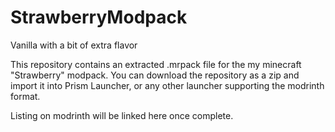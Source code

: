 # StrawberryModpack

Vanilla with a bit of extra flavor

This repository contains an extracted .mrpack file for the my minecraft "Strawberry" modpack. You can download the repository as a zip and import it into Prism Launcher, or any other launcher supporting the modrinth format.

Listing on modrinth will be linked here once complete.
